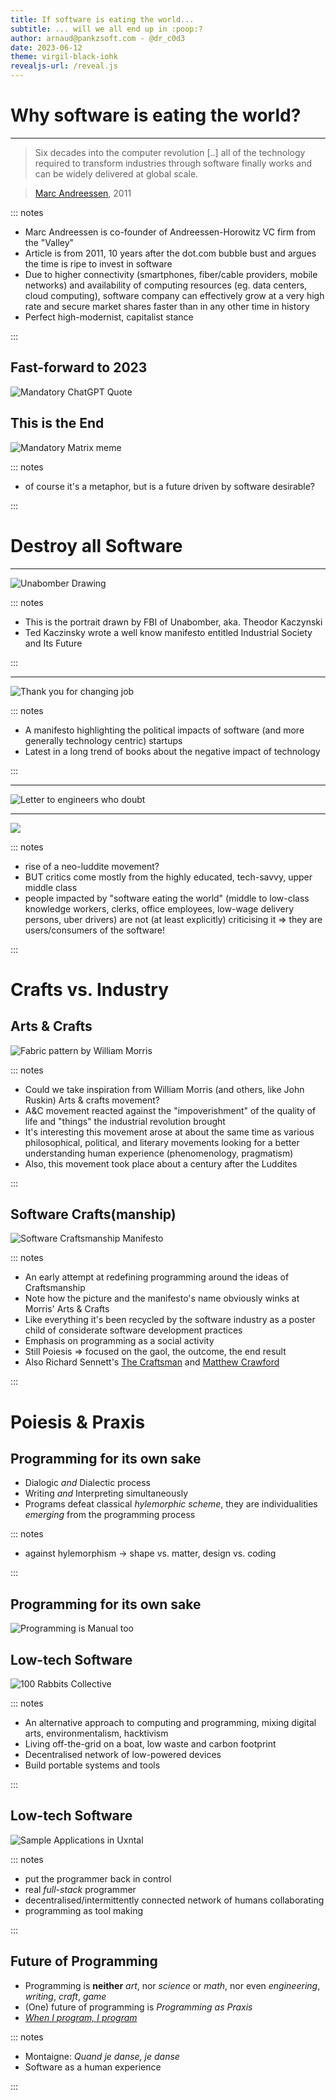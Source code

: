 ```yaml
---
title: If software is eating the world...
subtitle: ... will we all end up in :poop:?
author: arnaud@pankzsoft.com - @dr_c0d3
date: 2023-06-12
theme: virgil-black-iohk
revealjs-url: /reveal.js
---
```


# Why software is eating the world?

---

> Six decades into the computer revolution [..] all of the technology required to transform
> industries through software finally works and can be widely
> delivered at global scale.

> [Marc Andreessen](https://a16z.com/2011/08/20/why-software-is-eating-the-world/), 2011

::: notes

* Marc Andreessen is co-founder of Andreessen-Horowitz VC firm from the "Valley"
* Article is from 2011, 10 years after the dot.com bubble bust and argues the time is ripe to invest in software
* Due to higher connectivity (smartphones, fiber/cable providers, mobile networks) and availability of computing resources (eg. data centers, cloud computing), software company can effectively grow at a very high rate and secure market shares faster than in any other time in history
* Perfect high-modernist, capitalist stance

:::

## Fast-forward to 2023

![[Mandatory ChatGPT Quote](https://www.statista.com/chart/29174/time-to-one-million-users/)](/images/chatgpt-growth.jpeg)

## This is the End

![Mandatory Matrix meme](/images/matrix-fields.jpeg)

::: notes

* of course it's a metaphor, but is a future driven by software desirable?

:::

# Destroy all Software

---

![Unabomber Drawing](/images/unabomber.png)

::: notes

* This is the portrait drawn by FBI of Unabomber, aka. Theodor Kaczynski
* Ted Kaczinsky wrote a well know manifesto entitled Industrial Society and Its Future

:::

-----

![[Thank you for changing job](https://librairie-quilombo.org/merci-de-changer-de-metier)](/images/merci-de-changer-de-metier.png)


::: notes

* A manifesto highlighting the political impacts of software (and more generally technology centric) startups
* Latest in a long trend of books about the negative impact of technology

:::

-----

![[Letter to engineers who doubt](https://www.lechappee.org/agenda/lettre-aux-ingenieurs-qui-doutent-1)](/images/lettre-aux-ingenieurs-qui-doutent.png)

-----

![](/images/luddite.png)

::: notes

* rise of a neo-luddite movement?
* BUT critics come mostly from the highly educated, tech-savvy, upper middle class
* people impacted by "software eating the world" (middle to low-class knowledge workers, clerks, office employees, low-wage delivery persons, uber drivers)  are not (at least explicitly) criticising it => they are users/consumers of the software!

:::

# Crafts vs. Industry

## Arts & Crafts

![[Fabric pattern by William Morris](https://mymodernmet.com/arts-and-crafts-movement-william-morris/)](/images/arts-crafts.jpeg)

::: notes

* Could we take inspiration from William Morris (and others, like John Ruskin) Arts & crafts movement?
* A&C movement reacted against the "impoverishment" of the quality of life and "things" the industrial revolution brought
* It's interesting this movement arose at about the same time as various philosophical, political, and literary movements looking for a better understanding human experience (phenomenology, pragmatism)
* Also, this movement took place about a century after the Luddites

:::

## Software Crafts(manship)

![[Software Craftsmanship Manifesto](https://manifesto.softwarecraftsmanship.org)](/images/software-crafts-manifesto.png)

::: notes

* An early attempt at redefining programming around the ideas of Craftsmanship
* Note how the picture and the manifesto's name obviously winks at Morris' Arts & Crafts
* Like everything it's been recycled by the software industry as a poster child of considerate software development practices
* Emphasis on programming as a social activity
* Still Poiesis => focused on the gaol, the outcome, the end result
* Also Richard Sennett's [The
  Craftsman](https://en.wikipedia.org/wiki/The_Craftsman_(book)) and
  [Matthew Crawford](https://en.wikipedia.org/wiki/Matthew_Crawford)

:::

# Poiesis & Praxis

## Programming for its own sake

* Dialogic _and_ Dialectic process
* Writing _and_ Interpreting simultaneously
* Programs defeat classical _hylemorphic scheme_, they are
  individualities *emerging* from the programming process

::: notes

* against hylemorphism -> shape vs. matter, design vs. coding

:::

## Programming for its own sake

![Programming is Manual too](/images/keyboards.jpg)

## Low-tech Software

![[100 Rabbits Collective](https://100r.co/site/home.html)](/images/hundred-rabbits.png)

::: notes

* An alternative approach to computing and programming, mixing digital arts, environmentalism, hacktivism
* Living off-the-grid on a boat, low waste and carbon footprint
* Decentralised network of low-powered devices
* Build portable systems and tools

:::

## Low-tech Software

![Sample Applications in Uxntal](/images/uxn.png)

::: notes

* put the programmer back in control
* real _full-stack_ programmer
* decentralised/intermittently connected network of humans collaborating
* programming as tool making

:::

## Future of Programming

* Programming is **neither** _art_, nor _science_ or _math_, nor even _engineering_, _writing_, _craft_, _game_
* (One) future of programming is _Programming as Praxis_
* [_When I program, I program_](https://www.site-magister.com/prepas/montess3.htm)

::: notes

* Montaigne: _Quand je danse, je danse_
* Software as a human experience

:::
